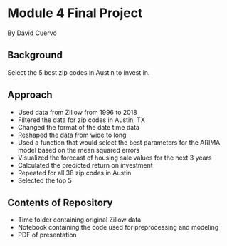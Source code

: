 # Module 4 Final Project 
By David Cuervo

## Background
Select the 5 best zip codes in Austin to invest in.

## Approach

- Used data from Zillow from 1996 to 2018
- Filtered the data for zip codes in Austin, TX
- Changed the format of the date time data
- Reshaped the data from wide to long
- Used a function that would select the best parameters for the ARIMA model based on the mean squared errors
- Visualized the forecast of housing sale values for the next 3 years 
- Calculated the predicted return on investment
- Repeated for all 38 zip codes in Austin
- Selected the top 5

## Contents of Repository

- Time folder containing original Zillow data
- Notebook containing the code used for preprocessing and modeling
- PDF of presentation